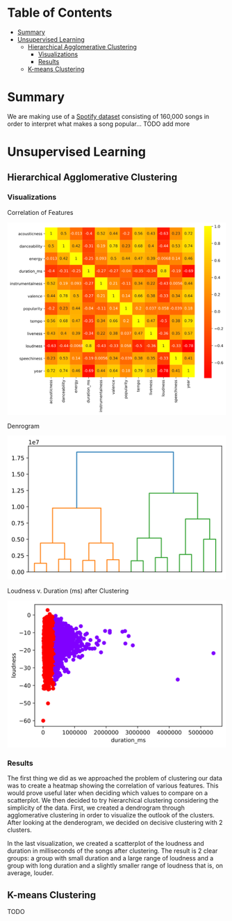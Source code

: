 # Table of Contents

* [Summary](#summary)
* [Unsupervised Learning](#unsupervised-learning)
  * [Hierarchical Agglomerative Clustering](#hierarchical-agglomerative-clustering)
    * [Visualizations](#visualizations)
    * [Results](#results)
  * [K-means Clustering](#k-means-clustering)

# Summary

We are making use of a [Spotify dataset](https://www.kaggle.com/yamaerenay/spotify-dataset-19212020-160k-tracks/tasks?taskId=2173) consisting of 160,000 songs in order to interpret what makes a song popular... TODO add more

# Unsupervised Learning

## Hierarchical Agglomerative Clustering

### Visualizations

Correlation of Features

<img src="img/correlation_heatmap.svg"/>

Denrogram

<img src="img/dendrogram.svg"/>

Loudness v. Duration (ms) after Clustering

<img src="img/hac_clustering.svg"/>

### Results

The first thing we did as we approached the problem of clustering our data was to create a heatmap showing the correlation of various features. This would prove useful later when deciding which values to compare on a scatterplot. We then decided to try hierarchical clustering considering the simplicity of the data. First, we created a dendrogram through agglomerative clustering in order to visualize the outlook of the clusters. After looking at the denderogram, we decided on decisive clustering with 2 clusters.

In the last visualization, we created a scatterplot of the loudness and duration in milliseconds of the songs after clustering. The result is 2 clear groups: a group with small duration and a large range of loudness and a group with long duration and a slightly smaller range of loudness that is, on average, louder.

## K-means Clustering

TODO
